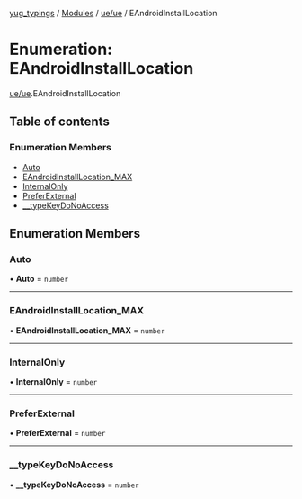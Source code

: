 [yug_typings](../README.md) / [Modules](../modules.md) / [ue/ue](../modules/ue_ue.md) / EAndroidInstallLocation

# Enumeration: EAndroidInstallLocation

[ue/ue](../modules/ue_ue.md).EAndroidInstallLocation

## Table of contents

### Enumeration Members

- [Auto](ue_ue.EAndroidInstallLocation.md#auto)
- [EAndroidInstallLocation\_MAX](ue_ue.EAndroidInstallLocation.md#eandroidinstalllocation_max)
- [InternalOnly](ue_ue.EAndroidInstallLocation.md#internalonly)
- [PreferExternal](ue_ue.EAndroidInstallLocation.md#preferexternal)
- [\_\_typeKeyDoNoAccess](ue_ue.EAndroidInstallLocation.md#__typekeydonoaccess)

## Enumeration Members

### Auto

• **Auto** = `number`

___

### EAndroidInstallLocation\_MAX

• **EAndroidInstallLocation\_MAX** = `number`

___

### InternalOnly

• **InternalOnly** = `number`

___

### PreferExternal

• **PreferExternal** = `number`

___

### \_\_typeKeyDoNoAccess

• **\_\_typeKeyDoNoAccess** = `number`
